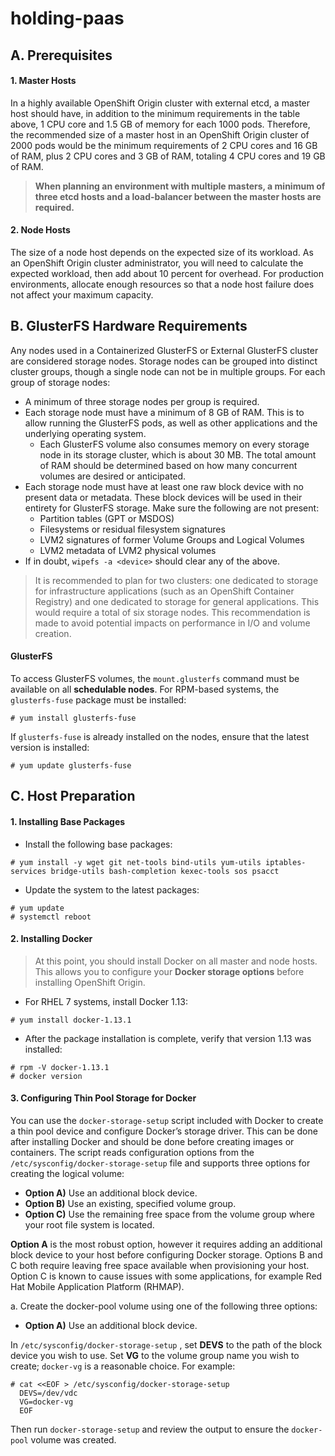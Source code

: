 # holding-paas

## A. Prerequisites
#### 1. Master Hosts
In a highly available OpenShift Origin cluster with external etcd, a master host should have, in addition to the minimum requirements in the table above, 1 CPU core and 1.5 GB of memory for each 1000 pods. Therefore, the recommended size of a master host in an OpenShift Origin cluster of 2000 pods would be the minimum requirements of 2 CPU cores and 16 GB of RAM, plus 2 CPU cores and 3 GB of RAM, totaling 4 CPU cores and 19 GB of RAM.

>__When planning an environment with multiple masters, a minimum of three etcd hosts and a load-balancer between the master hosts are required.__

#### 2. Node Hosts
The size of a node host depends on the expected size of its workload. As an OpenShift Origin cluster administrator, you will need to calculate the expected workload, then add about 10 percent for overhead. For production environments, allocate enough resources so that a node host failure does not affect your maximum capacity.
## B. GlusterFS Hardware Requirements
Any nodes used in a Containerized GlusterFS or External GlusterFS cluster are considered storage nodes. Storage nodes can be grouped into distinct cluster groups, though a single node can not be in multiple groups. For each group of storage nodes:

- A minimum of three storage nodes per group is required.
- Each storage node must have a minimum of 8 GB of RAM. This is to allow running the GlusterFS pods, as well as other applications and the underlying operating system.
  - Each GlusterFS volume also consumes memory on every storage node in its storage cluster, which is about 30 MB. The total amount of RAM should be determined based on how many concurrent volumes are desired or anticipated.
- Each storage node must have at least one raw block device with no present data or metadata. These block devices will be used in their entirety for GlusterFS storage. Make sure the following are not present:
  - Partition tables (GPT or MSDOS)
  - Filesystems or residual filesystem signatures
  - LVM2 signatures of former Volume Groups and Logical Volumes
  - LVM2 metadata of LVM2 physical volumes
- If in doubt, ```wipefs -a <device>``` should clear any of the above.
>It is recommended to plan for two clusters: one dedicated to storage for infrastructure applications (such as an OpenShift Container Registry) and one dedicated to storage for general applications. This would require a total of six storage nodes. This recommendation is made to avoid potential impacts on performance in I/O and volume creation.

#### GlusterFS
To access GlusterFS volumes, the ```mount.glusterfs``` command must be available on all **__schedulable nodes__**. For RPM-based systems, the ```glusterfs-fuse``` package must be installed:
```
# yum install glusterfs-fuse
```
If ```glusterfs-fuse``` is already installed on the nodes, ensure that the latest version is installed:
```
# yum update glusterfs-fuse
```
## C. Host Preparation
#### 1. Installing Base Packages
- Install the following base packages:
```
# yum install -y wget git net-tools bind-utils yum-utils iptables-services bridge-utils bash-completion kexec-tools sos psacct
```
- Update the system to the latest packages:
```
# yum update
# systemctl reboot
```

#### 2. Installing Docker
>At this point, you should install Docker on all master and node hosts. This allows you to configure your **__Docker storage options__** before installing OpenShift Origin.
>
- For RHEL 7 systems, install Docker 1.13:
```
# yum install docker-1.13.1
```
- After the package installation is complete, verify that version 1.13 was installed:
```
# rpm -V docker-1.13.1
# docker version
```

#### 3. Configuring Thin Pool Storage for Docker
You can use the ```docker-storage-setup``` script included with Docker to create a thin pool device and configure Docker’s storage driver. This can be done after installing Docker and should be done before creating images or containers. The script reads configuration options from the ```/etc/sysconfig/docker-storage-setup``` file and supports three options for creating the logical volume:
- **Option A)** Use an additional block device.
- **Option B)** Use an existing, specified volume group.
- **Option C)** Use the remaining free space from the volume group where your root file system is located.

**Option A** is the most robust option, however it requires adding an additional block device to your host before configuring Docker storage. Options B and C both require leaving free space available when provisioning your host. Option C is known to cause issues with some applications, for example Red Hat Mobile Application Platform (RHMAP).

a. Create the docker-pool volume using one of the following three options:
  - **Option A)** Use an additional block device.

  In ```/etc/sysconfig/docker-storage-setup``` , set **DEVS** to the path of the block device you wish to use. Set **VG** to the volume group name you wish to create; ```docker-vg``` is a reasonable choice. For example:

  ```
  # cat <<EOF > /etc/sysconfig/docker-storage-setup
    DEVS=/dev/vdc
    VG=docker-vg
    EOF
  ```
  Then run ```docker-storage-setup``` and review the output to ensure the ``docker-pool`` volume was created.
